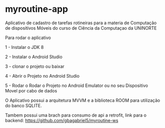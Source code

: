 # myroutine-app
Aplicativo de cadastro de tarefas rotineiras para a materia de Computação de dispositivos Móveis do curso de Ciência da Computaçao da UNINORTE

Para rodar o aplicativo 

1 - Instalar o JDK 8

2 - Instalar o Android Studio

3 - clonar o projeto ou baixar

4 - Abrir o Projeto no Android Studio

5 - Rodar o Rodar o Projeto no Android Emulator ou no seu Dispositivo Movel por cabo de dados

O Aplicativo possui a arquitetura MVVM e a biblioteca ROOM para utilização do banco SQLITE.

Tambem possui uma brach para consumo de api a retrofit, link para o backend: https://github.com/gbagabriel5/myroutine-ws
